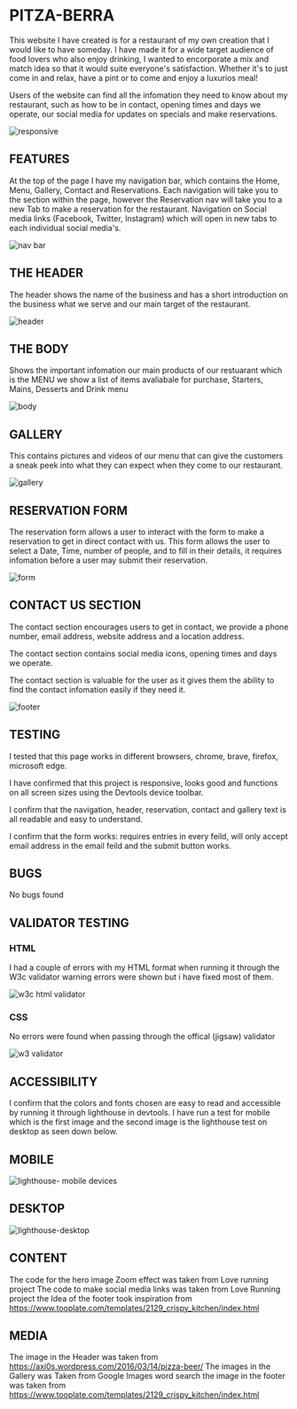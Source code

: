 # PITZA-BERRA

This website I have created is for a restaurant of my own creation that I would like to have someday.
I have made it for a wide target audience of food lovers who also enjoy drinking, I wanted to encorporate a mix and match idea so that it would suite everyone's satisfaction.
Whether it's to just come in and relax, have a pint or to come and enjoy a luxurios meal!

Users of the website can find all the infomation they need to know about my restaurant, such as how to be in contact, opening times and days we operate, our social media for updates on specials and make reservations. 

![responsive](https://user-images.githubusercontent.com/124196828/233411088-636aa7b3-fdd8-4054-8402-bde8c05a39c1.jpg)


## FEATURES

At the top of the page I have my navigation bar, which contains the Home, Menu, Gallery, Contact and Reservations.
Each navigation will take you to the section within the page, however the Reservation nav will take you to a new Tab to make a reservation for the restaurant.
Navigation on Social media links (Facebook, Twitter, Instagram) which will open in new tabs to each individual social media's.

![nav bar](https://user-images.githubusercontent.com/124196828/232961155-7e0b053d-d51b-4161-ba67-7ca7c5c619ab.jpg)


## THE HEADER

The header shows the name of the business and has a short introduction on the business what we serve and our main target of the restaurant.

![header](https://user-images.githubusercontent.com/124196828/232961290-74020d7d-b812-49ae-8c24-190501948d99.jpg)


## THE BODY

Shows the important infomation our main products of our restuarant which is the MENU 
we show a list of items avaliabale for purchase, Starters, Mains, Desserts and Drink menu

![body](https://user-images.githubusercontent.com/124196828/232961514-c922216c-f079-45c1-b180-7582d462f79c.jpg)


## GALLERY

This contains pictures and videos of our menu that can give the customers a sneak peek into what they can expect when they come to our restaurant.

![gallery](https://user-images.githubusercontent.com/124196828/233412331-85a51a94-db15-419b-9c5e-53c2ff09d0e9.jpg)


## RESERVATION FORM

The reservation form allows a user to interact with the form to make a reservation to get in direct contact with us.
This form allows the user to select a Date, Time, number of people, and to fill in their details, it requires infomation before a user may submit their reservation.

![form](https://user-images.githubusercontent.com/124196828/232960854-0b7139bd-adf4-4082-a3b2-2b21f128b9de.jpg)


## CONTACT US SECTION

The contact section encourages users to get in contact, we provide a phone number, email address, website address and a location address.

The contact section contains social media icons, opening times and days we operate.

The contact section is  valuable for the user as it gives them the ability to find the contact infomation easily if they need it.

![footer](https://user-images.githubusercontent.com/124196828/233425729-bae32a1f-2134-4bd0-a075-d2983d8d4943.jpg)



## TESTING

I tested that this page works in different browsers, chrome, brave, firefox, microsoft edge.

I have confirmed that this project is responsive, looks good and functions on all screen sizes
using the Devtools device toolbar.

I confirm that the navigation, header, reservation, contact and gallery text is all readable and easy to understand.

I confirm that the form works: requires entries in every feild, will only accept email address in the email feild and the submit button works.

## BUGS

No bugs found 

## VALIDATOR TESTING

### HTML
I had a couple of errors with my HTML format when running it through the W3c validator
warning errors were shown but i have fixed most of them.

![w3c html validator](https://user-images.githubusercontent.com/124196828/232960574-991acfe6-ec10-483b-91d7-246e81cc9482.jpg)


### CSS 
No errors were found when passing through the offical (jigsaw) validator

![w3 validator](https://user-images.githubusercontent.com/124196828/232960599-5502f562-3ddf-4ce2-83c6-b0173d70cba9.jpg)


## ACCESSIBILITY
I confirm that the colors and fonts chosen are easy to read and accessible by running it through lighthouse in devtools.
I have run a test for mobile which is the first image and the second image is the lighthouse test on desktop as seen down below.

## MOBILE

![lighthouse- mobile devices](https://user-images.githubusercontent.com/124196828/232959927-a8c56915-c2b9-4403-9da9-7dbd692e63b8.jpg)

## DESKTOP

![lighthouse-desktop](https://user-images.githubusercontent.com/124196828/232959943-652ad353-d7fa-4ac4-9040-ce0aa46e7ae7.jpg)


## CONTENT

The code for the hero image Zoom effect was taken from Love running project The code to make social media links was taken from Love Running project the Idea of the footer took inspiration from https://www.tooplate.com/templates/2129_crispy_kitchen/index.html

## MEDIA

The image in the Header was taken from https://axi0s.wordpress.com/2016/03/14/pizza-beer/ The images in the Gallery was Taken from Google Images word search the image in the footer was taken from https://www.tooplate.com/templates/2129_crispy_kitchen/index.html
